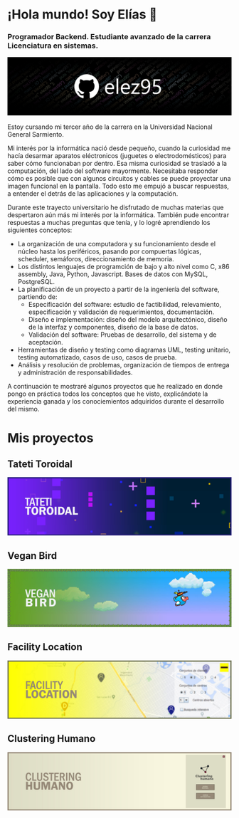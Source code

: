 # ¡Hola mundo! Soy Elías 👋
### Programador Backend. Estudiante avanzado de la carrera Licenciatura en sistemas.
![header](header-readme.jpg)

Estoy cursando mi tercer año de la carrera en la Universidad Nacional General Sarmiento. 

Mi interés por la informática nació desde pequeño, cuando la curiosidad me hacía desarmar aparatos eléctronicos (juguetes o electrodomésticos) para saber cómo funcionaban por dentro. Esa misma curiosidad se trasladó a la computación, del lado del software mayormente. Necesitaba responder cómo es posible que con algunos circuitos y cables se puede proyectar una imagen funcional en la pantalla. Todo esto me empujó a buscar respuestas, a entender el detrás de las aplicaciones y la computación.

Durante este trayecto universitario he disfrutado de muchas materias que despertaron aún más mi interés por la informática. También pude encontrar respuestas a muchas preguntas que tenía, y lo logré aprendiendo los siguientes conceptos: 
- La organización de una computadora y su funcionamiento desde el núcleo hasta los periféricos, pasando por compuertas lógicas, scheduler, semáforos, direccionamiento de memoria.
- Los distintos lenguajes de programción de bajo y alto nivel como C, x86 assembly, Java, Python, Javascript. Bases de datos con MySQL, PostgreSQL.
- La planificación de un proyecto a partir de la ingeniería del software, partiendo de:
  - Especificación del software: estudio de factibilidad, relevamiento, especificación y validación de requerimientos, documentación.
  - Diseño e implementación: diseño del modelo arquitectónico, diseño de la interfaz y componentes, diseño de la base de datos.
  - Validación del software: Pruebas de desarrollo, del sistema y de aceptación.
- Herramientas de diseño y testing como diagramas UML, testing unitario, testing automatizado, casos de uso, casos de prueba.
- Análisis y resolución de problemas, organización de tiempos de entrega y administración de responsabilidades.

A continuación te mostraré algunos proyectos que he realizado en donde pongo en práctica todos los conceptos que he visto, explicándote la experiencia ganada y los conociemientos adquiridos durante el desarrollo del mismo.



# Mis proyectos

## Tateti Toroidal

<a href="https://github.com/elez95/Tateti-Toroidal">
  <img src="bannerTateti.jpg" alt="Ir al repositorio">
</a>


## Vegan Bird

<a href="https://github.com/elez95/Vegan-Bird">
  <img src="bannerVeganBird.jpg" alt="Ir al repositorio">
</a>

## Facility Location

<a href="https://github.com/elez95/Facility-Location">
  <img src="bannerFacilityLocation.jpg" alt="Ir al repositorio">
</a>


## Clustering Humano


<a href="https://github.com/elez95/Clustering-humano">
  <img src="bannerClusteringHumano.jpg" alt="Texto alternativo">
</a>



<!--
**elez95/elez95** is a ✨ _special_ ✨ repository because its `README.md` (this file) appears on your GitHub profile.

Here are some ideas to get you started:

- 🔭 I’m currently working on ...
- 🌱 I’m currently learning ...
- 👯 I’m looking to collaborate on ...
- 🤔 I’m looking for help with ...
- 💬 Ask me about ...
- 📫 How to reach me: ...
- 😄 Pronouns: ...
- ⚡ Fun fact: ...
-->

